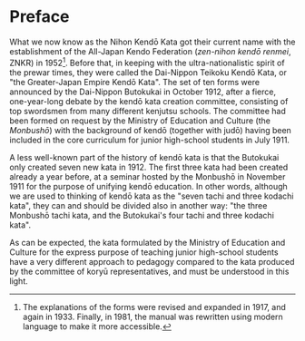 # Preface
What we now know as the Nihon Kendō Kata got their current name with the establishment of the All-Japan Kendo Federation (*zen-nihon kendō renmei*, ZNKR) in 1952[^1]. Before that, in keeping with the ultra-nationalistic spirit of the prewar times, they were called the Dai-Nippon Teikoku Kendō Kata, or "the Greater-Japan Empire Kendō Kata". The set of ten forms were announced by the Dai-Nippon Butokukai in October 1912, after a fierce, one-year-long debate by the kendō kata creation committee, consisting of top swordsmen from many different kenjutsu schools. The committee had been formed on request by the Ministry of Education and Culture (the *Monbushō*) with the background of kendō (together with judō) having been included in the core curriculum for junior high-school students in July 1911.

A less well-known part of the history of kendō kata is that the Butokukai only created seven new kata in 1912. The first three kata had been created already a year before, at a seminar hosted by the Monbushō in November 1911 for the purpose of unifying kendō education. In other words, although we are used to thinking of kendō kata as the "seven tachi and three kodachi kata", they can and should be divided also in another way: "the three Monbushō tachi kata, and the Butokukai's four tachi and three kodachi kata".

As can be expected, the kata formulated by the Ministry of Education and Culture for the express purpose of teaching junior high-school students have a very different approach to pedagogy compared to the kata produced by the committee of koryū representatives, and must be understood in this light.


[^1]: The explanations of the forms were revised and expanded in 1917, and again in 1933. Finally, in 1981, the manual was rewritten using modern language to make it more accessible.
